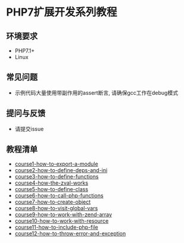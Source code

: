 # PHP7扩展开发系列教程

## 环境要求
* PHP7.1+
* Linux

## 常见问题
* 示例代码大量使用带副作用的assert断言, 请确保gcc工作在debug模式

## 提问与反馈
* 请提交issue

## 教程清单
* [course1-how-to-export-a-module](https://yuerblog.cc/2017/08/07/course1-how-to-export-a-module/)
* [course2-how-to-define-deps-and-ini](https://yuerblog.cc/2017/08/07/course2-how-to-define-deps-and-ini/)
* [course3-how-to-define-functions](https://yuerblog.cc/2017/08/08/course3-how-to-define-functions/)
* [course4-how-the-zval-works](https://yuerblog.cc/2017/08/09/course4-how-the-zval-works/)
* [course5-how-to-define-class](https://yuerblog.cc/2017/08/09/course5-how-to-define-class/)
* [course6-how-to-call-php-functions](https://yuerblog.cc/2017/08/10/course6-how-to-call-php-functions/)
* [course7-how-to-create-object](https://yuerblog.cc/2017/08/10/course7-how-to-create-object/)
* [course8-how-to-visit-global-vars](https://yuerblog.cc/2017/08/11/course8-how-to-visit-global-vars/)
* [course9-how-to-work-with-zend-array](https://yuerblog.cc/2017/08/11/course9-how-to-work-with-zend-array/)
* [course10-how-to-work-with-resource](https://yuerblog.cc/2017/08/14/course10-how-to-work-with-resource/)
* [course11-how-to-include-php-file](http://yuerblog.cc/2017/08/14/course11-how-to-include-php-file/)
* [course12-how-to-throw-error-and-exception](https://yuerblog.cc/2017/09/08/course12-how-to-throw-error-and-exception/)